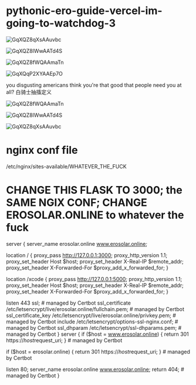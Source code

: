 # pythonic-ero-guide-vercel-im-going-to-watchdog-3

![GqXQZ8qXsAAuvbc](https://github.com/user-attachments/assets/055260ff-657a-4900-aea0-04cccfe66b8b)

![GqXQZ8lWwAATd4S](https://github.com/user-attachments/assets/8eab6c79-41b1-492a-ac42-86e4b6ce6590)

![GqXQZ8fWQAAmaTn](https://github.com/user-attachments/assets/7f2a2397-0dd6-4eec-be51-b501cf0107cd)

![GqXQqP2XYAAEp7O](https://github.com/user-attachments/assets/1afd340e-fd57-422f-9913-d5fd95763169)

you disgusting americans think you're that good that people need you at all? 白骑士抽搐定义

![GqXQZ8fWQAAmaTn](https://github.com/user-attachments/assets/9238e4a4-a693-480b-991a-e3274a8ea1fb)

![GqXQZ8lWwAATd4S](https://github.com/user-attachments/assets/1b700619-6772-48b6-a8e8-cfa1774a78d6)

![GqXQZ8qXsAAuvbc](https://github.com/user-attachments/assets/2206ef95-e494-4e4d-803c-9aa6805980aa)

# nginx conf file

/etc/nginx/sites-available/WHATEVER_THE_FUCK

# CHANGE THIS FLASK TO 3000; the SAME NGIX CONF; CHANGE EROSOLAR.ONLINE to whatever the fuck

server { server_name erosolar.online www.erosolar.online;

location / {
    proxy_pass http://127.0.0.1:3000;
    proxy_http_version 1.1;
    proxy_set_header Host $host;
    proxy_set_header X-Real-IP $remote_addr;
    proxy_set_header X-Forwarded-For $proxy_add_x_forwarded_for;
}

location /xcode {
    proxy_pass http://127.0.0.1:5000;
    proxy_http_version 1.1;
    proxy_set_header Host $host;
    proxy_set_header X-Real-IP $remote_addr;
    proxy_set_header X-Forwarded-For $proxy_add_x_forwarded_for;
}

listen 443 ssl; # managed by Certbot
ssl_certificate /etc/letsencrypt/live/erosolar.online/fullchain.pem; # managed by Certbot
ssl_certificate_key /etc/letsencrypt/live/erosolar.online/privkey.pem; # managed by Certbot
include /etc/letsencrypt/options-ssl-nginx.conf; # managed by Certbot
ssl_dhparam /etc/letsencrypt/ssl-dhparams.pem; # managed by Certbot
} server { if ($host = www.erosolar.online) { return 301 https://$host$request_uri; } # managed by Certbot

if ($host = erosolar.online) {
    return 301 https://$host$request_uri;
} # managed by Certbot


listen 80;
server_name erosolar.online www.erosolar.online;
return 404; # managed by Certbot
}
